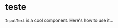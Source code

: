 # teste

`InputText` is a cool component. Here's how to use it...

<template>
  <teste />
</template>
